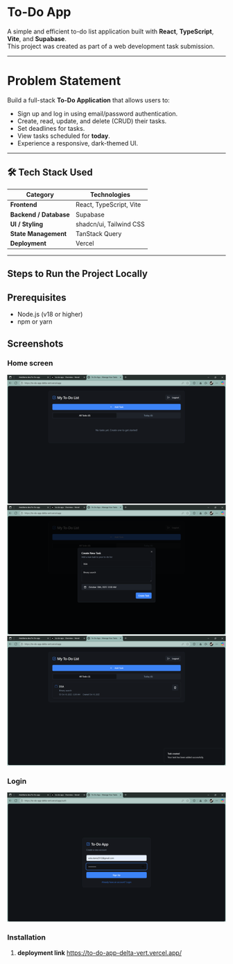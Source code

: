 # To-Do App

A simple and efficient to-do list application built with **React**, **TypeScript**, **Vite**, and **Supabase**.  
This project was created as part of a web development task submission.

---

# Problem Statement

Build a full-stack **To-Do Application** that allows users to:

- Sign up and log in using email/password authentication.
- Create, read, update, and delete (CRUD) their tasks.
- Set deadlines for tasks.
- View tasks scheduled for **today**.
- Experience a responsive, dark-themed UI.

---

## 🛠️ Tech Stack Used

| Category | Technologies |
|-----------|---------------|
| **Frontend** | React, TypeScript, Vite |
| **Backend / Database** | Supabase |
| **UI / Styling** | shadcn/ui, Tailwind CSS |
| **State Management** | TanStack Query |
| **Deployment** | Vercel |

---

## Steps to Run the Project Locally

## Prerequisites
- Node.js (v18 or higher)
- npm or yarn


## Screenshots

### Home screen
![Home screen](./screenshots/to-do%20pic%203.png)
![Task](./screenshots/to-do%20pic%204.png)
![TaskAssigned](./screenshots/to-do%20pic%205.png)

### Login
![Login page with error message](./screenshots/to-do%20pic%202.png)


### Installation

1. **deployment link**
   https://to-do-app-delta-vert.vercel.app/
